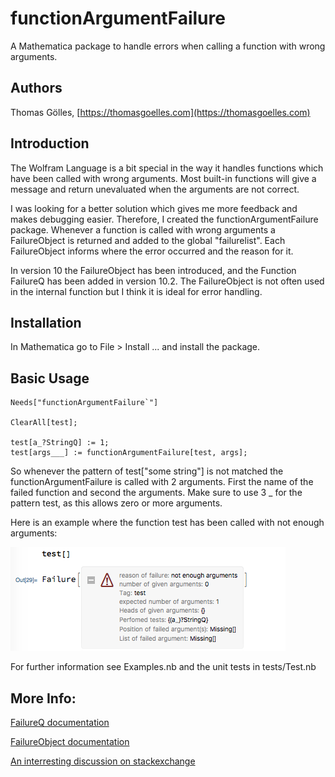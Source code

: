 # functionArgumentFailure

A Mathematica package to handle errors when calling a function with wrong arguments.

## Authors

Thomas Gölles, [https://thomasgoelles.com](https://thomasgoelles.com)

## Introduction


The Wolfram Language is a bit special in the way it handles functions which have been called with wrong arguments. Most built-in functions will give a message and return unevaluated when the arguments are not correct.

I was looking for a better solution which gives me more feedback and makes debugging easier. Therefore, I created the functionArgumentFailure package. Whenever a function is called with wrong arguments a FailureObject is returned and added to the global "failurelist". Each FailureObject informs where the error occurred and the reason for it.

In version 10 the FailureObject has been introduced, and the Function FailureQ has been added in version 10.2.
The FailureObject is not often used in the internal function but I think it is ideal for error handling.

## Installation

In Mathematica go to File > Install ... and install the package.

## Basic Usage



	Needs["functionArgumentFailure`"]

	ClearAll[test];
	
	test[a_?StringQ] := 1;
	test[args___] := functionArgumentFailure[test, args];
	

So whenever the pattern of test["some string"] is not matched the functionArgumentFailure is called with 2 arguments. First the name of the failed function and second the arguments. 
Make sure to use 3 _ for the pattern test, as this allows zero or more arguments.

Here is an example where the function test has been called with not enough arguments:

![Failure Example](failure.png)

For further information see Examples.nb and the unit tests in tests/Test.nb
 
## More Info:

[FailureQ documentation](http://reference.wolfram.com/language/ref/FailureQ.html)

[FailureObject documentation](http://reference.wolfram.com/language/ref/Failure.html)

[An interresting discussion on stackexchange](https://mathematica.stackexchange.com/questions/29321/what-are-the-best-practices-most-common-idiomatic-ways-to-report-errors-in-m#6563886)